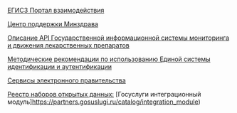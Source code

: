 [ЕГИСЗ Портал взаимодействия](https://portal.egisz.rosminzdrav.ru/materials)

[Центр поддержки Минздрава](https://support.egisz.rosminzdrav.ru/index.php?/Knowledge/List/Index/30)

[Описание API Государственной информационной системы
мониторинга и движения лекарственных препаратов](https://xn--80ajghhoc2aj1c8b.xn--p1ai/upload/API_%D0%9C%D0%94%D0%9B%D0%9F_ru.pdf)

[Методические рекомендации по использованию Единой системы идентификации и аутентификации](https://digital.gov.ru/ru/documents/6186/)

[Сервисы электронного правительства](https://partners.gosuslugi.ru)

[Реестр наборов открытых данных:](https://roszdravnadzor.gov.ru/opendata)
[Госуслуги интеграционный модуль]https://partners.gosuslugi.ru/catalog/integration_module)
